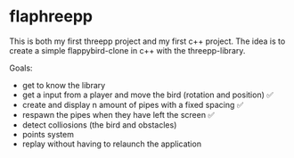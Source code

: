 # flaphreepp
This is both my first threepp project and my first c++ project.
The idea is to create a simple flappybird-clone in c++ with the threepp-library.

Goals:
- get to know the library
- get a input from a player and move the bird (rotation and position) ✅
- create and display n amount of pipes with a fixed spacing ✅
- respawn the pipes when they have left the screen ✅
- detect colliosions (the bird and obstacles)
- points system
- replay without having to relaunch the application
